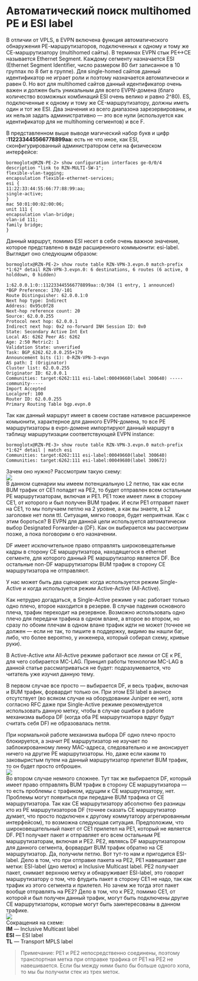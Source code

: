 # Автоматический поиск multihomed PE и ESI label

В отличии от VPLS, в EVPN включена функция автоматического обнаружения РЕ-маршрутизаторов, подключенных к одному и тому же СЕ-маршрутизатору \(multihomed сайты\). В терминах EVPN стык PE&lt;-&gt;CE называется Ethernet Segment. Каждому сегменту назначается ESI \(Ethernet Segment Identifier, число размером 80 бит записанное в 10 группах по 8 бит в группе\). Для single-homed сайтов данный идентификатор не играет роли и поэтому назначается автоматически и равен 0. Но вот для multihomed сайтов данный идентификатор очень важен и должен быть уникальным для всего EVPN-домена \(благо количество возможных комбинаций ESI очень велико и равно 2^80\). ES, подключенные к одному и тому же CE-маршрутизатору, должны иметь один и тот же ESI. Два значения из всего диапазона зарезервированы, и их нельзя задать административно — это все нули \(используется как идентификатор для не multihoming сегментов\) и все F.

В представленном выше выводе магический набор букв и цифр **:112233445566778899aa:** есть не что иное, как ESI, сконфигурированный администратором сети на физическом интерфейсе:

```text
bormoglotx@RZN-PE-2> show configuration interfaces ge-0/0/4
description "link to RZN-MULTI-SW-1";
flexible-vlan-tagging;
encapsulation flexible-ethernet-services;
esi {
11:22:33:44:55:66:77:88:99:aa;
single-active;
}
mac 50:01:00:02:00:06;
unit 111 {
encapsulation vlan-bridge;
vlan-id 111;
family bridge;
}
```

Данный маршрут, помимо ESI несет в себе очень важное значение, которое представлено в виде расширенного коммьюнити: esi-label. Выглядит оно следующим образом:

```text
bormoglotx@RZN-PE-2> show route table RZN-VPN-3.evpn.0 match-prefix *1:62* detail RZN-VPN-3.evpn.0: 6 destinations, 6 routes (6 active, 0 holddown, 0 hidden)

1:62.0.0.1:0::112233445566778899aa::0/304 (1 entry, 1 announced)
*BGP Preference: 170/-101
Route Distinguisher: 62.0.0.1:0
Next hop type: Indirect
Address: 0x95c0f28
Next-hop reference count: 20
Source: 62.0.0.255
Protocol next hop: 62.0.0.1
Indirect next hop: 0x2 no-forward INH Session ID: 0x0
State: Secondary Active Int Ext
Local AS: 6262 Peer AS: 6262
Age: 2:50 Metric2: 1
Validation State: unverified
Task: BGP_6262.62.0.0.255+179
Announcement bits (1): 0-RZN-VPN-3-evpn
AS path: I (Originator)
Cluster list: 62.0.0.255
Originator ID: 62.0.0.1
Communities: target:6262:111 esi-label:00049660(label 300640) -----community-----
Import Accepted
Localpref: 100
Router ID: 62.0.0.255
Primary Routing Table bgp.evpn.0
```

Так как данный маршрут имеет в своем составе нативное расширенное комьюнити, характерное для данного EVPN-домена, то все PE маршрутизаторы в evpn-домене импортируют данный маршрут в таблицу маршрутизации соответствующей EVPN instance:

```text
bormoglotx@RZN-PE-3> show route table RZN-VPN-3.evpn.0 match-prefix *1:62* detail | match esi
Communities: target:6262:111 esi-label:00049660(label 300640)
Communities: target:6262:111 esi-label:00049680(label 300672)
```

Зачем оно нужно? Рассмотрим такую схему:  
![](https://habrastorage.org/files/a27/8d8/189/a278d8189f604803b31deccf6f50c89c.png)  
В данном сценарии мы имеем потенциальную L2 петлю, так как если BUM трафик от CE1 попадет на PE2, то будет отправлен всем остальным PE маршрутизаторам, включая и PE1. PE1 тоже имеет линк в сторону CE1, от которого и был получен BUM трафик. И если PE1 отправит пакет на CE1, то мы получаем петлю на 2 уровне, а как вы знаете, в L2 заголовке нет поля ttl. Ситуация, мягко говоря, будет неприятная. Как с этим бороться? В EVPN для данной цели используется автоматически выбор Designated Forwarder-а \(DF\). Как он выбирается мы рассмотрим позже, а пока поговорим о его назначении.

DF имеет исключительное право отправлять широковещательные кадры в сторону CE маршрутизатора, находящегося в ethernet сегменте, для которого данный PE маршрутизатор является DF. Все остальные non-DF маршрутизаторы BUM трафик в сторону CE маршрутизатора не отправляют.

У нас может быть два сценария: когда используется режим Single-Active и когда используется режим Active-Active \(All-Active\).

Как нетрудно догадаться, в Single-Active режиме у нас работает только одно плечо, второе находится в резерве. В случае падения основного плеча, трафик переходит на резервное. Возможно использовать одно плечо для передачи трафика в одном влане, а второе во втором, но сразу по обоим плечам в одном влане трафик идти не может \(точнее не должен — если не так, то пишите в поддержку, видимо вы нашли баг, либо, что более вероятно, у инженера, который собирал схему, кривые руки\).

В Active-Active или All-Active режиме работают все линки от CE к PE, для чего собирается MC-LAG. Принцип работы технологии MC-LAG в данной статье рассматриваться не будет: подразумевается, что читатель уже изучил данную тему.

В первом случае все просто — выбирается DF, и весь трафик, включая и BUM трафик, форвардит только он. При этом ESI label в анонсе отсутствует \(во всяком случае на оборудовании Juniper ее нет\), хотя согласно RFC даже при Single-Active режиме рекомендуется использовать данную метку, чтобы в случае ошибки в работе механизма выбора DF \(когда оба PE маршрутизатора вдруг будут считать себя DF\) не образовалась петля.

При нормальной работе механизма выбора DF одно плечо просто блокируется, а значит PE маршрутизатор не изучает по заблокированному линку MAC-адреса, следовательно и не анонсирует ничего на другие PE маршрутизаторы. Но, даже если каким то заковыристым путем на данный маршрутизатор прилетит BUM трафик, то он будет просто отброшен.  
![](https://habrastorage.org/files/548/b35/063/548b35063e0c4167b3f8fe762e740272.png)  
Во втором случае немного сложнее. Тут так же выбирается DF, который имеет право отправлять BUM трафик в сторону CE маршрутизатора — то есть проблемы с трафиком, идущим к CE маршрутизатору, нет. Проблемы могут появиться при передаче BUM трафика от CE маршрутизатора. Так как CE маршрутизатору абсолютно без разницы кто из PE маршрутизаторов DF \(точнее сказать CE маршрутизатор думает, что просто подключен к другому коммутатору агрегированным интерфейсом\), то возможна следующая ситуация. Предположим, что широковещательный пакет от CE1 прилетел на PE1, который не является DF. PE1 получает пакет и отправляет его всем остальным PE маршрутизаторам, включая и PE2. PE2, являясь DF маршрутизатором для данного сегмента, форвардит BUM трафик обратно на CE маршрутизатор. Да, получили петлю. Вот тут-то нам и пригодится ESI-label. Дело в том, что при отправке пакета на PE2, PE1 навешивает две метки: ESI-label \(дно меток\) и Inclusive Multicast label. PE2 получает пакет, снимает верхнюю метку и обнаруживает ESI-label, это говорит маршрутизатору о том, что флудить пакет в сторону CE1 не надо, так как трафик из этого сегмента и прилетел. Но зачем же тогда этот пакет вообще отправлять на PE2? Дело в том, что к PE2, помимо CE1, от которой и был получен данный трафик, могут быть подключены другие CE маршрутизаторы, которые могут быть заинтересованы в данном трафике.  
![](https://habrastorage.org/files/711/93e/ad0/71193ead02b84c19a2b3f0324f05142e.png)  
Сокращения на схеме:  
**IM** — Inclusive Multicast label  
**ESI** — ESI label  
**TL** — Transport MPLS label

> Примечание: PE1 и PE2 непосредственно соединены, поэтому транспортная метка при отправке трафика от PE1 на PE2 не навешивается. Если бы между ними было бы больше одного хопа, то мы бы получили стек из трех меток.

